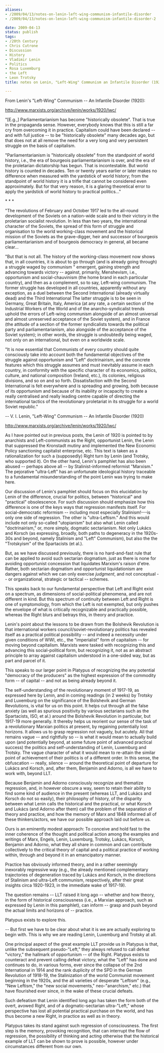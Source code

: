 ```yaml
---
aliases:
- /2009/04/13/notes-on-lenin-left-wing-communism-infantile-disorder
- /2009/04/13/notes-on-lenin-left-wing-communism-infantile-disorder-2

date: 2009-04-13
status: publish
tags:
- /20th Century
- Chris Cutrone
- Discussion
- History
- Vladimir Lenin
- Politics
- Rosa Luxemburg
- the Left
- Leon Trotsky
title: notes on Lenin, "Left-Wing" Communism an Infantile Disorder (1920)

---
```

From Lenin's "Left-Wing" Communism -- An Infantile Disorder (1920):

<http://www.marxists.org/archive/lenin/works/1920/lwc/>

"[E.g.,] Parliamentarianism has become "historically obsolete". That is true in the propaganda sense. However, everybody knows that this is still a far cry from overcoming it in practice. Capitalism could have been declared -- and with full justice -- to be "historically obsolete" many decades ago, but that does not at all remove the need for a very long and very persistent struggle on the basis of capitalism.

"Parliamentarianism is "historically obsolete" from the standpoint of world history, i.e., the era of bourgeois parliamentarianism is over, and the era of the proletarian dictatorship has begun. That is incontestable. But world history is counted in decades. Ten or twenty years earlier or later makes no difference when measured with the yardstick of world history; from the standpoint of world history it is a trifle that cannot be considered even approximately. But for that very reason, it is a glaring theoretical error to apply the yardstick of world history to practical politics..."

\* \* \*

"The revolutions of February and October 1917 led to the all-round development of the Soviets on a nation-wide scale and to their victory in the proletarian socialist revolution. In less than two years, the international character of the Soviets, the spread of this form of struggle and organisation to the world working-class movement and the historical mission of the Soviets as the grave-digger, heir and successor of bourgeois parliamentarianism and of bourgeois democracy in general, all became clear...

"But that is not all. The history of the working-class movement now shows that, in all countries, it is about to go through (and is already going through) a struggle waged by communism " emergent, gaining strength and advancing towards victory -- against, primarily, Menshevism, i.e., opportunism and social-chauvinism (the home brand in each particular country), and then as a complement, so to say, Left-wing communism. The former struggle has developed in all countries, apparently without any exception, as a duel between the Second International (already virtually dead) and the Third International The latter struggle is to be seen in Germany, Great Britain, Italy, America (at any rate, a certain section of the Industrial Workers of the World and of the anarcho-syndicalist trends uphold the errors of Left-wing communism alongside of an almost universal and almost unreserved acceptance of the Soviet system), and in France (the attitude of a section of the former syndicalists towards the political party and parliamentarianism, also alongside of the acceptance of the Soviet system); in other words, the struggle is undoubtedly being waged, not only on an international, but even on a worldwide scale.

"It is now essential that Communists of every country should quite consciously take into account both the fundamental objectives of the struggle against opportunism and "Left" doctrinairism, and the concrete features which this struggle assumes and must inevitably assume in each country, in conformity with the specific character of its economics, politics, culture, and national composition (Ireland, etc.), its colonies, religious divisions, and so on and so forth. Dissatisfaction with the Second International is felt everywhere and is spreading and growing, both because of its opportunism and because of its inability or incapacity to create a really centralised and really leading centre capable of directing the international tactics of the revolutionary proletariat in its struggle for a world Soviet republic."

-- V. I. Lenin, "Left-Wing" Communism -- An Infantile Disorder (1920)

<http://www.marxists.org/archive/lenin/works/1920/lwc/>

As I have pointed out in previous posts, the Lenin of 1920 is pointed to by anarchists and Left-communists as the Right, opportunist Lenin, the Lenin that suppressed the Kronstadt mutiny and implemented the New Economic Policy sanctioning capitalist enterprise, etc. This text is taken as a rationalization for such a (supposedly) Right turn by Lenin (and Trotsky, who supported it). On the other hand, Lenin's pamphlet has also been abused -- perhaps above all -- by Stalinist-informed reformist "Marxism." The pejorative "ultra-Left" has an unfortunate ideological history traceable to a fundamental misunderstanding of the point Lenin was trying to make here.

Our discussion of Lenin's pamphlet should focus on this elucidation by Lenin of the difference, crucial for politics, between "historical" and "practical" obsolescence. For such discussion should emphasize how this difference is one of the keys ways that regression manifests itself. For social-democratic reformism -- including most especially Stalinism!---is only one side of regression. The other is "ultra-Leftism." And this would include not only so-called "utopianism" but also what Lenin called "doctrinairism," or, more simply, dogmatic sectarianism. Not only Lukács and Korsch (as expressing, broadly, both paths to degeneracy in the 1920s-30s and beyond, namely Stalinism and "Left" Communism), but also the the "Trotskyism" of the Spartacists (et al.).

But, as we have discussed previously, there is no hard-and-fast rule that can be applied to avoid such sectarian dogmatism, just as there is none for avoiding opportunist concession that liquidates Marxism's raison d'etre. Rather, both sectarian dogmatism and opportunist liquidationism are dangers against which we can only exercise *judgment*, and not conceptual -- or organizational, strategic or tactical -- schemes.

This speaks back to our fundamental perspective that Left and Right exist on a spectrum, as dimensions of social-political phenomena, and are not different in kind. But this spectrum of continuity between Left and Right is one of symptomology, from which the Left is not exempted, but only pushes the envelope of what is critically recognizable and practically possible, whereas the Right blurs and betrays this, in theory and practice.

Lenin's point about the lessons to be drawn from the Bolshevik Revolution is that international workers council/soviet-revolutionary politics has revealed itself as a practical political possibility -- and indeed a necessity under given conditions of WWI, etc., the "imperialist" form of capitalism -- for moving beyond capitalism. Marxists were tasked with recognizing this and advancing this social-political form, but recognizing it, not as an abstract principle to array against capitalism understood in a one-sided way, but as part and parcel of it.

This speaks to our larger point in Platypus of recognizing the any potential "democracy of the producers" as the highest expression of the commodity form -- of capital -- and not as being already beyond it.

The self-understanding of the revolutionary moment of 1917-19, as expressed here by Lenin, and in coming readings (in 2 weeks) by Trotsky and Luxemburg on the significance of the Bolshevik and German Revolutions, is vital for us on this point. It helps cut through all the false anxiety (as well as spurious positivity by various sectarians such as the Spartacists, ISO, et al.) around the Bolshevik Revolution in particular, but 1917-19 more generally. It thereby helps us reorient our sense of the task of a revolutionary Marxian politics at present, by regaining potentially lost horizons. It allows us to grasp regression not vaguely, but acutely. All that remains vague -- and rightfully so -- is what it would mean to actually build upon (and potentially beyond, at some future point of advanced practical success) the politics and self-understanding of Lenin, Luxemburg and Trotsky. The vague character of what it would mean to re-attain the similar point of achievement of their politics is of a different order. In this sense, the obfuscation -- really, silence -- around the theoretical point of departure for Lukács and Korsch, and, after them, Benjamin and Adorno, is all we have to work with, beyond LLT.

Because Benjamin and Adorno consciously recognize and thematize regression, and, in however obscure a way, seem to retain their ability to find some kind of audience in the present (whereas LLT, and Lukács and Korsch do not so easily), their philosophy of history, of the disparity between what Lenin calls the historical and the practical, or what Korsch and Lukács (and Adorno after them) call the problem of the separation of theory and practice, and how the memory of Marx and 1848 informed all of these thinkers/actors, we have our possible approach laid out before us.

Ours is an eminently modest approach: To conceive and hold fast to the inner coherence of the thought and political action among the examples and writings of Marx, Engels, Lenin, Luxemburg, Trotsky, Lukács, Korsch, Benjamin and Adorno, what they all share in common and can contribute collectively to the critical theory of capital and a political practice of working within, through and beyond it in an emancipatory manner.

Practice has obviously informed theory, and in a rather seemingly inexorably regressive way (e.g., the already mentioned complementary trajectories of degeneration traced by Lukács and Korsch, in the directions of Stalinism and ultra-Left communism, respectively, after their great insights circa 1920-1923, in the immediate wake of 1917-19).

The question remains -- LLT raised it long ago -- whether and how theory, in the form of historical consciousness (i.e., a Marxian approach, such as expressed by Lenin in this pamphlet), can inform -- grasp and push beyond the actual limits and horizons of -- practice.

Platypus exists to explore this.

-- But first we have to be clear about what it is we are actually exploring to begin with. This is why we are reading Lenin, Luxemburg and Trotsky at all.

One principal aspect of the great example LLT provide us in Platypus is that, unlike the subsequent pseudo-"Left," they always refused to call defeat "victory," the hallmark of opportunism -- of the Right. Platypus exists to counteract and prevent calling defeat victory, what the "Left" has done and continues to do, in various forms, ever since the collapse of the 2nd International in 1914 and the rank duplicity of the SPD in the German Revolution of 1918-19, the Stalinization of the world Communist movement beginning in the 1920s, and the all varieties of desperate "Leftism" (e.g., "New Leftism," the "new social movements," neo-"anarchism," etc.) that have flourished ever since, in the wake of these crucial defeats.

Such defeatism that Lenin identified long ago has taken the form both of the overt, avowed Right, and of a dogmatic-sectarian ultra-"Left," whose perspective has lost all potential practical purchase on the world, and has thus become a new Right, in practice as well as in theory.

Platypus takes its stand against such regression of consciousness. The first step is the memory, provoking recognition, that can interrupt the flow of regression, the possibility of thinking and acting otherwise that the historical example of LLT can be shown to prove is possible, however under circumstances different from our own.
